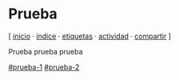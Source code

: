 # Prueba
[ [inicio](https://github.com/jucardus/jucardus.github.io/blob/main/index.md) · [índice](https://github.com/jucardus/jucardus.github.io/blob/main/indice.md) · [etiquetas](https://github.com/jucardus/jucardus.github.io/blob/main/etiquetas.md) · [actividad](https://github.com/jucardus/jucardus.github.io/blob/main/actividad.md) · [compartir](https://x.com/intent/tweet?text=Prueba+%E2%80%94+Prueba+1%2C+Prueba+2%0A%0A%E2%86%92+https%3A%2F%2Fgithub.com%2Fjucardus%2Fjucardus.github.io%2Fblob%2Fmain%2Fp%2Fr%2Fu%2Fprueba.md%0A%0A%23prueba_1_jucardus%0A%23prueba_2_jucardus) ]

Prueba prueba prueba

[#prueba-1](https://github.com/jucardus/jucardus.github.io/blob/main/p/r/prueba-1.md)
[#prueba-2](https://github.com/jucardus/jucardus.github.io/blob/main/p/r/prueba-2.md)